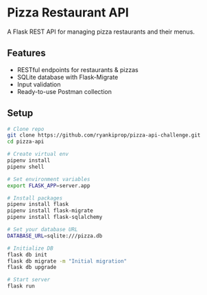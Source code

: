 # Pizza Restaurant API

A Flask REST API for managing pizza restaurants and their menus.

## Features
- RESTful endpoints for restaurants & pizzas  
- SQLite database with Flask-Migrate  
- Input validation  
- Ready-to-use Postman collection  

## Setup
```bash
# Clone repo
git clone https://github.com/ryankiprop/pizza-api-challenge.git
cd pizza-api

# Create virtual env
pipenv install
pipenv shell

# Set environment variables
export FLASK_APP=server.app

# Install packages
pipenv install flask
pipenv install flask-migrate
pipenv install flask-sqlalchemy

# Set your database URL
DATABASE_URL=sqlite:///pizza.db

# Initialize DB
flask db init
flask db migrate -m "Initial migration"
flask db upgrade

# Start server
flask run
